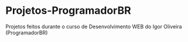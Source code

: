 # Projetos-ProgramadorBR
Projetos feitos durante o curso de Desenvolvimento WEB do Igor Oliveira (ProgramadorBR)
